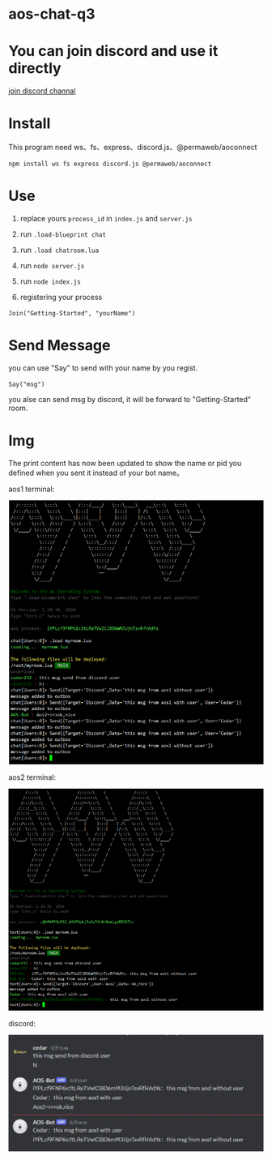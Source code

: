 # aos-chat-q3

<h1>You can join discord and use it directly</h1>

[join discord channal](https://discord.gg/VBVmJfr5)

<h1> Install </h1>

This program need ws、fs、express、discord.js、@permaweb/aoconnect

`npm install ws fs express discord.js @permaweb/aoconnect`

<h1> Use </h1>

1. replace yours `process_id` in `index.js` and `server.js`

2. run `.load-blueprint chat` 

3. run `.load chatroom.lua`

4. run `node server.js`
   
5. run `node index.js`

6. registering your process

`Join("Getting-Started", "yourName")`
   

<h1>Send Message</h1>

you can use "Say" to send with your name by you regist.

`Say("msg")`

you alse can send msg by discord, it will be forward to "Getting-Started" room.


<h1> Img </h1>
The print content has now been updated to show the name or pid you defined when you sent it instead of your bot name。

aos1 terminal:

![aos1.png](img%2Faos1.png)

aos2 terminal:

![aos2.png](img%2Faos2.png)

discord:

![discord.png](img%2Fdiscord.png)
